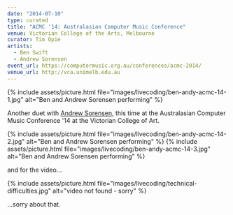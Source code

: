 ```yaml
---
date: "2014-07-10"
type: curated
title: "ACMC '14: Australasian Computer Music Conference"
venue: Victorian College of the Arts, Melbourne
curator: Tim Opie
artists:
  - Ben Swift
  - Andrew Sorensen
event_url: https://computermusic.org.au/conferences/acmc-2014/
venue_url: http://vca.unimelb.edu.au
---
```


{% include assets/picture.html file="images/livecoding/ben-andy-acmc-14-1.jpg" alt="Ben and Andrew Sorensen performing" %}

Another duet with [Andrew Sorensen](https://twitter.com/digego), this time at
the Australasian Computer Music Conference '14 at the Victorian College of Art.

{% include assets/picture.html file="images/livecoding/ben-andy-acmc-14-2.jpg" alt="Ben and Andrew Sorensen performing" %}
{% include assets/picture.html file="images/livecoding/ben-andy-acmc-14-3.jpg" alt="Ben and Andrew Sorensen performing" %}

and for the video...

{% include assets/picture.html file="images/livecoding/technical-difficulties.jpg" alt="video not found - sorry" %}

...sorry about that.
